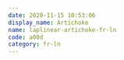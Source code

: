 ```yaml
---
date: 2020-11-15 10:53:06
display_name: Artichoke
name: laplinear-artichoke-fr-ln
code: a00d
category: fr-ln
---
```


